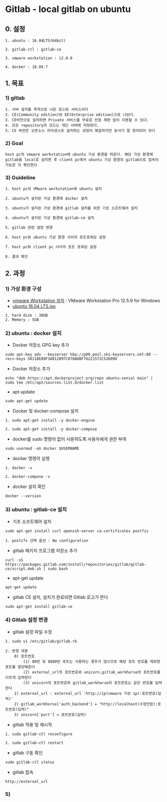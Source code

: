 # Gitlab - local gitlab on ubuntu

## 0. 설정

```
1. ubuntu : 16.04LTS(64bit)

2. gitlab-ctl : gitlab-ce

3. vmware workstation : 12.0.0

4. docker : 18.09.7
```

## 1. 목표

### 1) gitlab

```
1. 서버 설치를 목적으로 나온 호스팅 서비스이다
2. CE(Community edition)와 EE(Enterprise edition)으로 나뉜다. 
3. CE버전으로 설치하면 Private 서비스를 무료로 인원 제한 없이 이용할 수 있다. 
4. 모든 repository의 코드는 개인 서버에 저장된다.
5. CE 버전은 오픈소스 라이센스로 설치하는 과정이 복잡하지만 문서가 잘 정리되어 잇다
```

### 2) Goal

```
host pc의 vmware workstation에 ubuntu 가상 환경을 띄운다. 해당 가상 환경에 gitlab을 local로 설치한 후 client pc에서 ubuntu 가상 환경의 gitlab으로 접속이 가능한 지 확인한다
```

### 3) Guideline

```
1. host pc의 VMware workstation에 ubuntu 설치

2. ubuntu가 설치된 가상 환경에 docker 설치

3. ubuntu가 설치된 가상 환경에 gitlab 설치를 위한 기초 소프트웨어 설치

4. ubuntu가 설치된 가상 환경에 gitlab-ce 설치

5. gitlab 관련 설정 변경

6. host pc와 ubuntu 가상 환경 사이의 포트포워딩 설정

7. host pc와 client pc 사이의 포트 포워딩 설정

8. 결과 확인
```

## 2. 과정

### 1) 가상 환경 구성

* [vmware Workstation 설치](https://my.vmware.com/web/vmware/info/slug/desktop_end_user_computing/vmware_workstation_pro/12_0) :  VMware Workstation Pro 12.5.9 for Windows
* [ubuntu 16.04 LTS.iso](http://ftp.kaist.ac.kr/ubuntu-cd/16.04/)

```
1. hard disk : 30GB
2. Memory : 5GB
```

### 2) ubuntu : docker 설치

* Docker 저장소 GPG key 추가

```
sudo apt-key adv --keyserver hkp://p80.pool.sks-keyservers.net:80 --recv-keys 58118E89F3A912897C070ADBF76221572C52609D
```

* Docker 저장소 추가

```
echo "deb https://apt.dockerproject.org/repo ubuntu-xenial main" | sudo tee /etc/apt/sources.list.d/docker.list
```

* apt update

```
sudo apt-get update
```

* Docker 및 docker-compose 설치

```
1. sudo apt-get install -y docker-engine

2. sudo apt-get install -y docker-compose
```

* docker를 sudo 명령어 없이 사용하도록 사용자에게 권한 부여

```
sudo usermod -aG docker $USERNAME
```

* docker 명령어 실행

```
1. docker -v

2. docker-compose -v
```

* docker 설치 확인

```
docker --version
```

### 3) ubuntu : gitlab-ce 설치

* 기초 소프트웨어 설치

```
sudo apt-get install curl openssh-server ca-certificates postfix

1. postifx 선택 옵션 : No configuration
```

* gitlab 패키지 프로그램 저장소 추가

```
curl -sS https://packages.gitlab.com/install/repositories/gitlab/gitlab-ce/script.deb.sh | sudo bash
```

* apt-get update

```
apt-get update
```

* gitlab CE 설치, 설치가 완료되면 Gitlab 로고가 뜬다

```
sudo apt-get install gitlab-ce
```

### 4) Gitlab 설정 변경

* gitlab 설정 파일 수정

```
1. sudo vi /etc/gitlab/gitlab.rb

2. 변경 내용
	0) 포트번호
		(1) 80번 및 8080번 포트는 사용하는 경우가 많으므로 해당 포트 번호를 제외한 포트를 할당해준다
		(2) external_url의 포트번호와 unicorn,gitlab_workhorse의 포트번호를 다르게 입력한다
		(3) unicorn의 포트번호와 gitlab_workhorse의 포트번호는 같은 번호를 입력한다
	1) external_url : external_url 'http://ip(vmware 가상 ip):포트번호(입력)'
	2) gitlab_workhorse['auth_backend'] = "http://localhost(수정안함):포트번호(입력)"
	3) unicorn['port'] = 포트번호(입력)
```

* gitlab 적용 및 재시작

```
1. sudo gitlab-ctl reconfigure

2. sudo gitlab-ctl restart
```

* gitlab 구동 확인

```
sudo gitlab-ctl status
```

* gitlab 접속

```
http://external_url
```

### 5)

